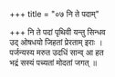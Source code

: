 +++
title = "०७ नि ते पदाम्"

+++
नि ते पदां पृथिवी यन्तु सिन्धव  
उद् ओषधयो जिहतां प्रेरताम् इराः ।  
पर्जन्यस्य मरुत उदधिं सान्व् आ हत  
भद्रं सस्यं पच्यतां मोदतां जगत् ॥